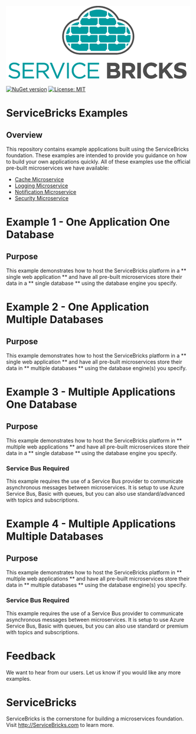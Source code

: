 ![ServiceBricks Logo](https://github.com/holomodular/ServiceBricks/blob/main/Logo.png)  

[![NuGet version](https://badge.fury.io/nu/ServiceBricks.svg)](https://badge.fury.io/nu/ServiceBricks)
[![License: MIT](https://img.shields.io/badge/License-MIT-blue.svg)](https://opensource.org/licenses/MIT)

# ServiceBricks Examples

## Overview

This repository contains example applications built using the ServiceBricks foundation.
These examples are intended to provide you guidance on how to build your own applications quickly.
All of these examples use the official pre-built microservices we have available:

* [Cache Microservice](https://github.com/holomodular/ServiceBricks-Cache)
* [Logging Microservice](https://github.com/holomodular/ServiceBricks-Logging)
* [Notification Microservice](https://github.com/holomodular/ServiceBricks-Notification)
* [Security Microservice](https://github.com/holomodular/ServiceBricks-Security)


# Example 1 - One Application One Database

## Purpose

This example demonstrates how to host the ServiceBricks platform in a ** single web application ** and have all pre-built microservices store their data in a ** single database ** using the database engine you specify.

# Example 2 - One Application Multiple Databases

## Purpose

This example demonstrates how to host the ServiceBricks platform in a ** single web application ** and have all pre-built microservices store their data in ** multiple databases ** using the database engine(s) you specify.

# Example 3 - Multiple Applications One Database

## Purpose

This example demonstrates how to host the ServiceBricks platform in ** multiple web applications ** and have all pre-built microservices store their data in a ** single database ** using the database engine you specify.

### Service Bus Required
This example requires the use of a Service Bus provider to communicate asynchronous messages between microservices.
It is setup to use Azure Service Bus, Basic with queues, but you can also use standard/advanced with topics and subscriptions.

# Example 4 - Multiple Applications Multiple Databases

## Purpose

This example demonstrates how to host the ServiceBricks platform in ** multiple web applications ** and have all pre-built microservices store their data in ** multiple databases ** using the database engine(s) you specify.

### Service Bus Required
This example requires the use of a Service Bus provider to communicate asynchronous messages between microservices.
It is setup to use Azure Service Bus, Basic with queues, but you can also use standard or premium with topics and subscriptions.

# Feedback

We want to hear from our users. Let us know if you would like any more examples.


# ServiceBricks

ServiceBricks is the cornerstone for building a microservices foundation.
Visit http://ServiceBricks.com to learn more.
